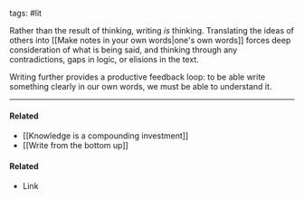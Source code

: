 tags: #lit 

Rather than the result of thinking, writing *is* thinking. Translating the ideas of others into [[Make notes in your own words|one's own words]] forces deep consideration of what is being said, and thinking through any contradictions, gaps in logic, or elisions in the text. 

Writing further provides a productive feedback loop: to be able write something clearly in our own words, we must be able to understand it. 

---
#### Related
- [[Knowledge is a compounding investment]]
- [[Write from the bottom up]]

#### Related
- Link